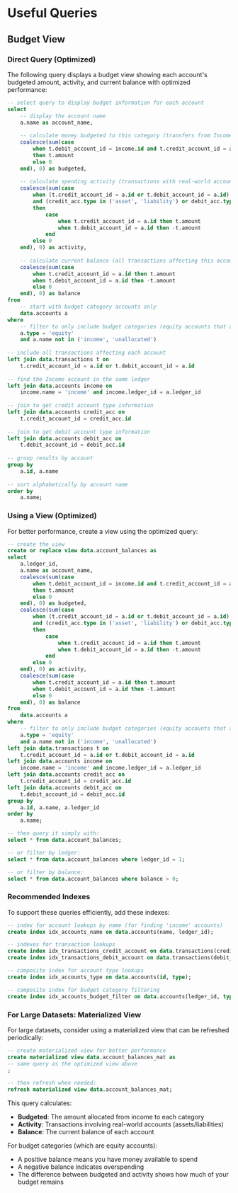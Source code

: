 # Useful Queries

## Budget View

### Direct Query (Optimized)

The following query displays a budget view showing each account's budgeted amount, activity, and current balance with optimized performance:

```sql
-- select query to display budget information for each account
select 
    -- display the account name
    a.name as account_name,
    
    -- calculate money budgeted to this category (transfers from Income)
    coalesce(sum(case 
        when t.debit_account_id = income.id and t.credit_account_id = a.id 
        then t.amount 
        else 0 
    end), 0) as budgeted,
    
    -- calculate spending activity (transactions with real-world accounts)
    coalesce(sum(case 
        when (t.credit_account_id = a.id or t.debit_account_id = a.id)
        and (credit_acc.type in ('asset', 'liability') or debit_acc.type in ('asset', 'liability'))
        then 
            case 
                when t.credit_account_id = a.id then t.amount 
                when t.debit_account_id = a.id then -t.amount 
            end
        else 0 
    end), 0) as activity,
    
    -- calculate current balance (all transactions affecting this account)
    coalesce(sum(case 
        when t.credit_account_id = a.id then t.amount 
        when t.debit_account_id = a.id then -t.amount 
        else 0 
    end), 0) as balance
from 
    -- start with budget category accounts only
    data.accounts a
where
    -- filter to only include budget categories (equity accounts that aren't system accounts)
    a.type = 'equity'
    and a.name not in ('income', 'unallocated')
    
-- include all transactions affecting each account
left join data.transactions t on 
    t.credit_account_id = a.id or t.debit_account_id = a.id
    
-- find the Income account in the same ledger
left join data.accounts income on 
    income.name = 'income' and income.ledger_id = a.ledger_id
    
-- join to get credit account type information
left join data.accounts credit_acc on 
    t.credit_account_id = credit_acc.id
    
-- join to get debit account type information
left join data.accounts debit_acc on 
    t.debit_account_id = debit_acc.id
    
-- group results by account
group by 
    a.id, a.name
    
-- sort alphabetically by account name
order by 
    a.name;
```

### Using a View (Optimized)

For better performance, create a view using the optimized query:

```sql
-- create the view
create or replace view data.account_balances as
select 
    a.ledger_id,
    a.name as account_name,
    coalesce(sum(case 
        when t.debit_account_id = income.id and t.credit_account_id = a.id 
        then t.amount 
        else 0 
    end), 0) as budgeted,
    coalesce(sum(case 
        when (t.credit_account_id = a.id or t.debit_account_id = a.id)
        and (credit_acc.type in ('asset', 'liability') or debit_acc.type in ('asset', 'liability'))
        then 
            case 
                when t.credit_account_id = a.id then t.amount 
                when t.debit_account_id = a.id then -t.amount 
            end
        else 0 
    end), 0) as activity,
    coalesce(sum(case 
        when t.credit_account_id = a.id then t.amount 
        when t.debit_account_id = a.id then -t.amount 
        else 0 
    end), 0) as balance
from 
    data.accounts a
where
    -- filter to only include budget categories (equity accounts that aren't system accounts)
    a.type = 'equity'
    and a.name not in ('income', 'unallocated')
left join data.transactions t on 
    t.credit_account_id = a.id or t.debit_account_id = a.id
left join data.accounts income on 
    income.name = 'income' and income.ledger_id = a.ledger_id
left join data.accounts credit_acc on 
    t.credit_account_id = credit_acc.id
left join data.accounts debit_acc on 
    t.debit_account_id = debit_acc.id
group by 
    a.id, a.name, a.ledger_id
order by 
    a.name;

-- then query it simply with:
select * from data.account_balances;

-- or filter by ledger:
select * from data.account_balances where ledger_id = 1;

-- or filter by balance:
select * from data.account_balances where balance > 0;
```

### Recommended Indexes

To support these queries efficiently, add these indexes:

```sql
-- index for account lookups by name (for finding 'income' accounts)
create index idx_accounts_name on data.accounts(name, ledger_id);

-- indexes for transaction lookups
create index idx_transactions_credit_account on data.transactions(credit_account_id);
create index idx_transactions_debit_account on data.transactions(debit_account_id);

-- composite index for account type lookups
create index idx_accounts_type on data.accounts(id, type);

-- composite index for budget category filtering
create index idx_accounts_budget_filter on data.accounts(ledger_id, type, name);
```

### For Large Datasets: Materialized View

For large datasets, consider using a materialized view that can be refreshed periodically:

```sql
-- create materialized view for better performance
create materialized view data.account_balances_mat as
-- same query as the optimized view above
;

-- then refresh when needed:
refresh materialized view data.account_balances_mat;
```

This query calculates:
- **Budgeted**: The amount allocated from income to each category
- **Activity**: Transactions involving real-world accounts (assets/liabilities)
- **Balance**: The current balance of each account

For budget categories (which are equity accounts):
- A positive balance means you have money available to spend
- A negative balance indicates overspending
- The difference between budgeted and activity shows how much of your budget remains
